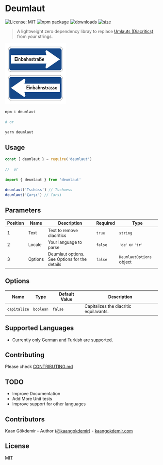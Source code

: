 # Deumlaut

[![License: MIT](https://img.shields.io/badge/License-MIT-green.svg)](https://opensource.org/licenses/MIT) [![npm package](https://img.shields.io/npm/v/deumlaut.svg)](https://www.npmjs.org/package/deumlaut) [![downloads](https://img.shields.io/npm/dt/deumlaut.svg)](https://www.npmjs.com/package/deumlaut) [![size](https://img.shields.io/bundlephobia/minzip/deumlaut)](https://www.npmjs.com/package/deumlaut)

> A lightweight zero dependency libray to replace [Umlauts (Diacritics)](<https://en.wikipedia.org/wiki/Diaeresis_(diacritic)/>) from your strings.

<img src="https://raw.githubusercontent.com/kaangokdemir/deumlaut/master/static/logo.jpeg" width="200" height="200">

```bash
npm i deumlaut

# or

yarn deumlaut
```

## Usage

```javascript
const { deumlaut } = require('deumlaut')

//  or

import { deumlaut } from 'deumlaut'

deumlaut('Tschüss') // Tschuess
deumlaut('Çarşı') // Carsi
```

## Parameters

| Position | Name    | Description                                   | Required | Type                     |
| -------- | ------- | --------------------------------------------- | -------- | ------------------------ |
| 1        | Text    | Text to remove diacritics                     | `true`   | `string`                 |
| 2        | Locale  | Your language to parse                        | `false`  | `'de'` or `'tr'`         |
| 3        | Options | Deumlaut options. See Options for the details | `false`  | `DeumlautOptions` object |

## Options

| Name         | Type      | Default Value | Description                            |
| ------------ | --------- | ------------- | -------------------------------------- |
| `capitalize` | `boolean` | `false`       | Capitalizes the diacritic equilavants. |

## Supported Languages

- Currently only German and Turkish are supported.

## Contributing

Please check [CONTRIBUTING.md](https://raw.githubusercontent.com/kaangokdemir/deumlaut/master/CONTRIBUTING.md)

## TODO

- Improve Documentation
- Add More Unit tests
- Improve support for other languages

## Contributors

Kaan Gökdemir - Author ([@kaangokdemir](https://linkedin.com/kaan-gokdemir)) - [kaangokdemir.com](https://kaangokdemir.com)

## License

[MIT](https://opensource.org/licenses/MIT)
